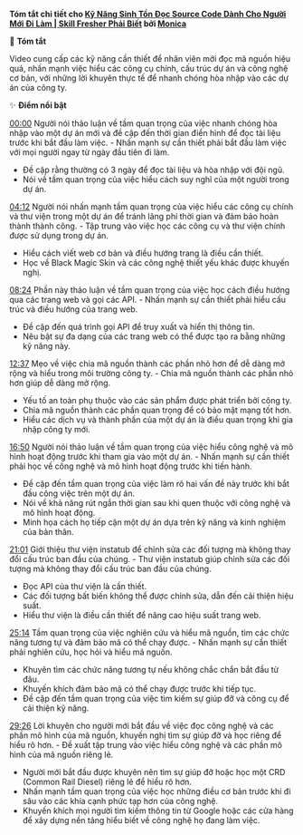 
**Tóm tắt chi tiết cho [Kỹ Năng Sinh Tồn Đọc Source Code Dành Cho Người Mới Đi Làm | Skill Fresher Phải Biết](https://www.youtube.com/embed/SfoyPOkJ5Aw?autoplay=1) bởi [Monica](https://monica.im)**

💫 **Tóm tắt**

Video cung cấp các kỹ năng cần thiết để nhân viên mới đọc mã nguồn hiệu quả, nhấn mạnh việc hiểu các công cụ chính, cấu trúc dự án và công nghệ cơ bản, với những lời khuyên thực tế để nhanh chóng hòa nhập vào các dự án của công ty.

✨ **Điểm nổi bật**

[00:00](https://www.youtube.com/watch?v=SfoyPOkJ5Aw&t=0) Người nói thảo luận về tầm quan trọng của việc nhanh chóng hòa nhập vào một dự án mới và đề cập đến thời gian điển hình để đọc tài liệu trước khi bắt đầu làm việc. - Nhấn mạnh sự cần thiết phải bắt đầu làm việc với mọi người ngay từ ngày đầu tiên đi làm.
- Đề cập rằng thường có 3 ngày để đọc tài liệu và hòa nhập với đội ngũ.
- Nói về tầm quan trọng của việc hiểu cách suy nghĩ của một người trong dự án.

[04:12](https://www.youtube.com/watch?v=SfoyPOkJ5Aw&t=252) Người nói nhấn mạnh tầm quan trọng của việc hiểu các công cụ chính và thư viện trong một dự án để tránh lãng phí thời gian và đảm bảo hoàn thành thành công. - Tập trung vào việc học các công cụ và thư viện chính được sử dụng trong dự án.
- Hiểu cách viết web cơ bản và điều hướng trang là điều cần thiết.
- Học về Black Magic Skin và các công nghệ thiết yếu khác được khuyến nghị.

[08:24](https://www.youtube.com/watch?v=SfoyPOkJ5Aw&t=504) Phần này thảo luận về tầm quan trọng của việc học cách điều hướng qua các trang web và gọi các API. - Nhấn mạnh sự cần thiết phải hiểu cấu trúc và điều hướng của trang web.
- Đề cập đến quá trình gọi API để truy xuất và hiển thị thông tin.
- Nêu bật sự đa dạng của các trang web có thể được tạo ra bằng những kỹ năng này.

[12:37](https://www.youtube.com/watch?v=SfoyPOkJ5Aw&t=757) Mẹo về việc chia mã nguồn thành các phần nhỏ hơn để dễ dàng mở rộng và hiểu trong môi trường công ty. - Chia mã nguồn thành các phần nhỏ hơn giúp dễ dàng mở rộng.
- Yếu tố an toàn phụ thuộc vào các sản phẩm được phát triển bởi công ty.
- Chia mã nguồn thành các phần quan trọng để có bảo mật mạng tốt hơn.
- Hiểu các dịch vụ và thành phần của một dự án là điều quan trọng khi gia nhập công ty mới.

[16:50](https://www.youtube.com/watch?v=SfoyPOkJ5Aw&t=1010) Người nói thảo luận về tầm quan trọng của việc hiểu công nghệ và mô hình hoạt động trước khi tham gia vào một dự án. - Nhấn mạnh sự cần thiết phải học về công nghệ và mô hình hoạt động trước khi tiến hành.
- Đề cập đến tầm quan trọng của việc làm rõ hai vấn đề này trước khi bắt đầu công việc trên một dự án.
- Nói về khả năng rút ngắn thời gian sau khi quen thuộc với công nghệ và mô hình hoạt động.
- Minh họa cách họ tiếp cận một dự án dựa trên kỹ năng và kinh nghiệm của bản thân.

[21:01](https://www.youtube.com/watch?v=SfoyPOkJ5Aw&t=1261) Giới thiệu thư viện instatub để chỉnh sửa các đối tượng mà không thay đổi cấu trúc ban đầu của chúng. - Thư viện instatub giúp chỉnh sửa các đối tượng mà không thay đổi cấu trúc ban đầu của chúng.
- Đọc API của thư viện là cần thiết.
- Các đối tượng bất biến không thể được chỉnh sửa, dẫn đến cải thiện hiệu suất.
- Hiểu thư viện là điều cần thiết để nâng cao hiệu suất trang web.

[25:14](https://www.youtube.com/watch?v=SfoyPOkJ5Aw&t=1514) Tầm quan trọng của việc nghiên cứu và hiểu mã nguồn, tìm các chức năng tương tự và đảm bảo mã có thể chạy được. - Nhấn mạnh sự cần thiết phải nghiên cứu, học hỏi và hiểu mã nguồn.
- Khuyên tìm các chức năng tương tự nếu không chắc chắn bắt đầu từ đâu.
- Khuyến khích đảm bảo mã có thể chạy được trước khi tiếp tục.
- Đề cập đến tầm quan trọng của việc tìm kiếm sự giúp đỡ và công cụ để cải thiện kỹ năng.

[29:26](https://www.youtube.com/watch?v=SfoyPOkJ5Aw&t=1766) Lời khuyên cho người mới bắt đầu về việc đọc công nghệ và các phần mô hình của mã nguồn, khuyến nghị tìm sự giúp đỡ và học riêng để hiểu rõ hơn. - Đề xuất tập trung vào việc hiểu công nghệ và các phần mô hình của mã nguồn riêng lẻ.
- Người mới bắt đầu được khuyên nên tìm sự giúp đỡ hoặc học một CRD (Common Rail Diesel) riêng lẻ để hiểu rõ hơn.
- Nhấn mạnh tầm quan trọng của việc học những điều cơ bản trước khi đi sâu vào các khía cạnh phức tạp hơn của công nghệ.
- Khuyến khích mọi người tìm kiếm thông tin từ Google hoặc các cửa hàng để xây dựng nền tảng hiểu biết về công nghệ họ đang làm việc.
